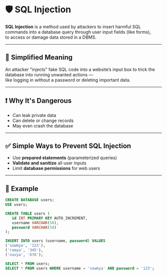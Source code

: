# 🛡️ SQL Injection


**SQL Injection** is a method used by attackers to insert harmful SQL commands into a database query through user input fields (like forms),  
to access or damage data stored in a DBMS.

---

## 🚨 Simplified Meaning
An attacker "injects" fake SQL code into a website’s input box to trick the database into running unwanted actions —  
like logging in without a password or deleting important data.

---

## ❗ Why It's Dangerous
- Can leak private data  
- Can delete or change records  
- May even crash the database  

---

## ✅ Simple Ways to Prevent SQL Injection
- Use **prepared statements** (parameterized queries)  
- **Validate and sanitize** all user inputs  
- Limit **database permissions** for web users  

---

## 🧪 Example

```sql
CREATE DATABASE users;
USE users;

CREATE TABLE users (
   id INT PRIMARY KEY AUTO_INCREMENT,
   username VARCHAR(50),
   password VARCHAR(50)
);

INSERT INTO users (username, password) VALUES
('sowmya', '123'),
('ramya', '345'),
('navya', '678');

SELECT * FROM users;
SELECT * FROM users WHERE username = 'sowmya' AND password = '123';
```